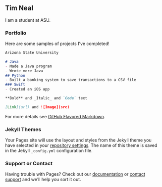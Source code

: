 ## Tim Neal

I am a student at ASU.

### Portfolio

Here are some samples of projects I've completed!

```markdown
Arizona State University

# Java
- Made a Java program
- Wrote more Java
## Python
- Built a banking system to save transactions to a CSV file
### Swift
- Created an iOS app

**Bold** and _Italic_ and `Code` text

[Link](url) and ![Image](src)
```

For more details see [GitHub Flavored Markdown](https://guides.github.com/features/mastering-markdown/).

### Jekyll Themes

Your Pages site will use the layout and styles from the Jekyll theme you have selected in your [repository settings](https://github.com/timneal9/portfolio/settings). The name of this theme is saved in the Jekyll `_config.yml` configuration file.

### Support or Contact

Having trouble with Pages? Check out our [documentation](https://help.github.com/categories/github-pages-basics/) or [contact support](https://github.com/contact) and we’ll help you sort it out.
